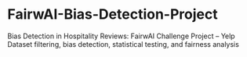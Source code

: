 # FairwAI-Bias-Detection-Project
Bias Detection in Hospitality Reviews: FairwAI Challenge Project – Yelp Dataset filtering, bias detection, statistical testing, and fairness analysis
